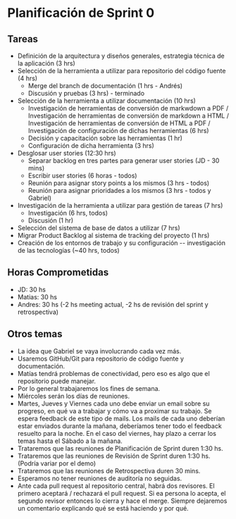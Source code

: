 # Planificación de Sprint 0

## Tareas

* Definición de la arquitectura y diseños generales, estrategia técnica de la aplicación (3 hrs)
* Selección de la herramienta a utilizar para repositorio del código fuente (4 hrs)
  * Merge del branch de documentación (1 hrs - Andrés)
  * Discusión y pruebas (3 hrs) - terminado
* Selección de la herramienta a utilizar documentación (10 hrs)
  * Investigación de herramientas de conversión de markwdown a PDF / Investigación de herramientas de conversión de markdown a HTML / Investigación de herramientas de conversión de HTML a PDF / Investigación de configuración de dichas herramientas (6 hrs)
  * Decisión y capacitación sobre las herramientas (1 hr)
  * Configuración de dicha herramienta (3 hrs)
* Desglosar user stories (12:30 hrs)
  * Separar backlog en tres partes para generar user stories (JD - 30 mins)
  * Escribir user stories (6 horas - todos)
  * Reunión para asignar story points a los mismos (3 hrs - todos)
  * Reunión para asignar prioridades a los mismos (3 hrs - todos y Gabriel)
* Investigación de la herramienta a utilizar para gestión de tareas (7 hrs)
  * Investigación (6 hrs, todos)
  * Discusión (1 hr)
* Selección del sistema de base de datos a utilizar (7 hrs)
* Migrar Product Backlog al sistema de tracking del proyecto (1 hrs)
* Creación de los entornos de trabajo y su configuración -- investigación de las tecnologías (~40 hrs, todos)
 
## Horas Comprometidas

* JD: 30 hs
* Matias: 30 hs 
* Andres: 30 hs (-2 hs meeting actual, -2 hs de revisión del sprint y retrospectiva)

## Otros temas

* La idea que Gabriel se vaya involucrando cada vez más.
* Usaremos GitHub/Git para repositorio de código fuente y documentación.
* Matías tendrá problemas de conectividad, pero eso es algo que el repositorio puede manejar.
* Por lo general trabajaremos los fines de semana.
* Miércoles serán los días de reuniones.
* Martes, Jueves y Viernes cada uno debe enviar un email sobre su progreso, en qué va a trabajar y cómo va a proximar su trabajo. Se espera feedback de este tipo de mails. Los mails de cada uno deberían estar enviados durante la mañana, deberíamos tener todo el feedback resuelto para la noche. En el caso del viernes, hay plazo a cerrar los temas hasta el Sábado a la mañana.
* Trataremos que las reuniones de Planificación de Sprint duren 1:30 hs.
* Trataremos que las reuniones de Revisión de Sprint duren 1:30 hs. (Podría variar por el demo)
* Trataremos que las reuniones de Retrospectiva duren 30 mins.
* Esperamos no tener reuniones de auditoría no seguidas.
* Ante cada pull request al repositorio central, habrá dos revisores. El primero aceptará / rechazará el pull request. Si ea persona lo acepta, el segundo revisor entonces lo cierra y hace el merge. Siempre dejaremos un comentario explicando qué se está haciendo y por qué.